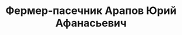 ---
title: 'Фермер-пасечник Арапов Юрий Афанасьевич'
location: 'Деревня Красоты на реке Барда. Берёзовский район, Пермский край, Россия'

tags: [all, 2015]
category: as-the-first-settlers
---